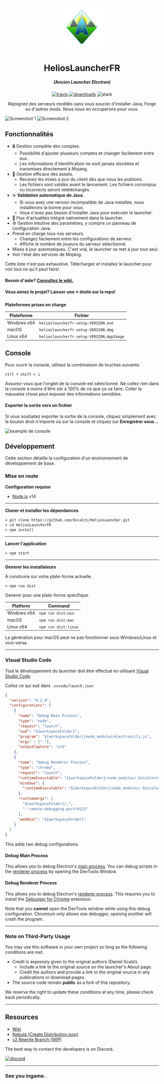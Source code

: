 <p align="center"><img src="./app/assets/images/SealCircle.png" width="150px" height="150px" alt="aventium softworks"></p>

<h1 align="center">HeliosLauncherFR</h1>

<em><h5 align="center">(Ancien Launcher Electron)</h5></em>

[<p align="center"><img src="https://img.shields.io/travis/dscalzi/HeliosLauncher.svg?style=for-the-badge" alt="travis">](https://travis-ci.org/dscalzi/HeliosLauncher) [<img src="https://img.shields.io/github/downloads/dscalzi/HeliosLauncher/total.svg?style=for-the-badge" alt="downloads">](https://github.com/dscalzi/HeliosLauncher/releases) <img src="https://forthebadge.com/images/badges/winter-is-coming.svg"  height="28px" alt="stark"></p>

<p align="center">Rejoignez des serveurs moddés sans vous soucier d'installer Java, Forge ou d'autres mods. Nous nous en occuperons pour vous.</p>

![Screenshot 1](https://i.imgur.com/7uqUPnB.png)
![Screenshot 2](https://i.imgur.com/2SosdCr.png)

## Fonctionnalités

* 🔒 Gestion complète des comptes.
  * Possibilité d'ajouter plusieurs comptes et changer facilement entre eux.
  * Les informations d'identification ne sont jamais stockées et transmises directement à Mojang.
* 📂 Gestion efficace des assets.
  * Recevez les mises à jour du client dès que nous les publions.
  * Les fichiers sont validés avant le lancement. Les fichiers corrompus ou incorrects seront retéléchargés.
* ☕ **Validation automatique de Java.**
  * Si vous avez une version incompatible de Java installée, nous installerons la bonne *pour vous*.
  * Vous n'avez pas besoin d'installer Java pour exécuter le launcher.
* 📰 Flux d'actualités intégré nativement dans le launcher.
* ⚙️ Gestion intuitive des paramètres, y compris un panneau de configuration Java.
* Prend en charge tous nos serveurs.
  * Changez facilement entre les configurations de serveur.
  * Affiche le nombre de joueurs du serveur sélectionné.
* Mises à jour automatiques. C'est vrai, le launcher se met à jour tout seul.
*  Voir l'état des services de Mojang.

Cette liste n'est pas exhaustive. Téléchargez et installez le launcher pour voir tout ce qu'il peut faire!

#### Besoin d'aide? [Consultez le wiki.][wiki]

#### Vous aimez le projet? Laisser une ⭐ étoile sur la repo!

**Plateformes prises en charge**

| Plateforme | Fichier |
| -------- | ---- |
| Windows x64 | `helioslauncherfr-setup-VERSION.exe` |
| macOS | `helioslauncherfr-setup-VERSION.dmg` |
| Linux x64 | `helioslauncherfr-setup-VERSION.AppImage` |

## Console

Pour ouvrir la console, utilisez la combinaison de touches suivante.

```console
ctrl + shift + i
```

Assurez-vous que l'onglet de la console est sélectionné. Ne collez rien dans la console à moins d'être sûr à 100% de ce que ça va faire. Coller la mauvaise chose peut exposer des informations sensibles.

#### Exporter la sortie vers un fichier

Si vous souhaitez exporter la sortie de la console, cliquez simplement avec le bouton droit n'importe où sur la console et cliquez sur **Enregistrer sous ..**

![example de console](https://i.imgur.com/T5e73jP.png)


## Développement

Cette section détaille la configuration d'un environnement de développement de base.

### Mise en route

**Configuration requise**

* [Node.js][nodejs] v14

---

**Cloner et installer les dépendances**

```console
> git clone https://github.com/dscalzi/HeliosLauncher.git
> cd HeliosLauncherFR
> npm install
```

---

**Lancer l'application**

```console
> npm start
```

---

**Generer les installateurs**

À construire sur votre plate-forme actuelle.

```console
> npm run dist
```

Generer pour une plate-forme spécifique.

| Platform    | Command              |
| ----------- | -------------------- |
| Windows x64 | `npm run dist:win`   |
| macOS       | `npm run dist:mac`   |
| Linux x64   | `npm run dist:linux` |

La génération pour macOS peut ne pas fonctionner sous Windows/Linux et vice-versa.

---

### Visual Studio Code

Tout le développement du launcher doit être effectué en utilisant [Visual Studio Code][vscode].

Collez ce qui suit dans `.vscode/launch.json`

```JSON
{
  "version": "0.2.0",
  "configurations": [
    {
      "name": "Debug Main Process",
      "type": "node",
      "request": "launch",
      "cwd": "${workspaceFolder}",
      "program": "${workspaceFolder}/node_modules/electron/cli.js",
      "args" : ["."],
      "outputCapture": "std"
    },
    {
      "name": "Debug Renderer Process",
      "type": "chrome",
      "request": "launch",
      "runtimeExecutable": "${workspaceFolder}/node_modules/.bin/electron",
      "windows": {
        "runtimeExecutable": "${workspaceFolder}/node_modules/.bin/electron.cmd"
      },
      "runtimeArgs": [
        "${workspaceFolder}/.",
        "--remote-debugging-port=9222"
      ],
      "webRoot": "${workspaceFolder}"
    }
  ]
}
```

This adds two debug configurations.

#### Debug Main Process

This allows you to debug Electron's [main process][mainprocess]. You can debug scripts in the [renderer process][rendererprocess] by opening the DevTools Window.

#### Debug Renderer Process

This allows you to debug Electron's [renderer process][rendererprocess]. This requires you to install the [Debugger for Chrome][chromedebugger] extension.

Note that you **cannot** open the DevTools window while using this debug configuration. Chromium only allows one debugger, opening another will crash the program.

---

### Note on Third-Party Usage

You may use this software in your own project so long as the following conditions are met.

* Credit is expressly given to the original authors (Daniel Scalzi).
  * Include a link to the original source on the launcher's About page.
  * Credit the authors and provide a link to the original source in any publications or download pages.
* The source code remain **public** as a fork of this repository.

We reserve the right to update these conditions at any time, please check back periodically.

---

## Resources

* [Wiki][wiki]
* [Nebula (Create Distribution.json)][nebula]
* [v2 Rewrite Branch (WIP)][v2branch]

The best way to contact the developers is on Discord.

[![discord](https://discordapp.com/api/guilds/211524927831015424/embed.png?style=banner3)][discord]

---

### See you ingame.


[nodejs]: https://nodejs.org/en/ 'Node.js'
[vscode]: https://code.visualstudio.com/ 'Visual Studio Code'
[mainprocess]: https://electronjs.org/docs/tutorial/application-architecture#main-and-renderer-processes 'Main Process'
[rendererprocess]: https://electronjs.org/docs/tutorial/application-architecture#main-and-renderer-processes 'Renderer Process'
[chromedebugger]: https://marketplace.visualstudio.com/items?itemName=msjsdiag.debugger-for-chrome 'Debugger for Chrome'
[discord]: https://discord.gg/zNWUXdt 'Discord'
[wiki]: https://github.com/dscalzi/HeliosLauncher/wiki 'wiki'
[nebula]: https://github.com/dscalzi/Nebula 'dscalzi/Nebula'
[v2branch]: https://github.com/dscalzi/HeliosLauncher/tree/ts-refactor 'v2 branch'
